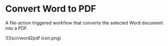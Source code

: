# Convert Word to PDF
A file-action triggered workflow that converts the selected Word document into a PDF.

![](scr/word2pdf icon.png)
